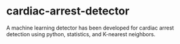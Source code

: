 # cardiac-arrest-detector

A machine learning detector has been developed for cardiac arrest detection using python, statistics, and K-nearest neighbors. 
